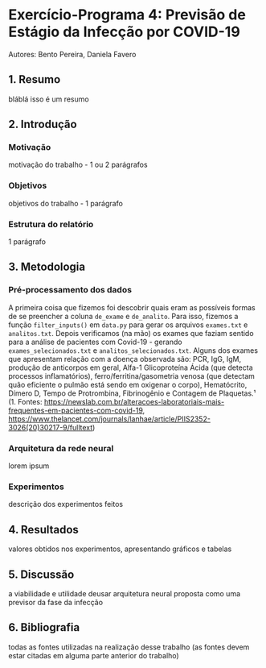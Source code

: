 # Exercício-Programa 4: Previsão de Estágio da Infecção por COVID-19
Autores: Bento Pereira, Daniela Favero

## 1. Resumo
bláblá isso é um resumo


## 2. Introdução

### Motivação
motivação do trabalho - 1 ou 2 parágrafos 

### Objetivos 
objetivos do trabalho - 1 parágrafo

### Estrutura do relatório
1 parágrafo


## 3. Metodologia

### Pré-processamento dos dados
A primeira coisa que fizemos foi descobrir quais eram as possíveis formas de se preencher a coluna `de_exame` e `de_analito`. Para isso, fizemos a função `filter_inputs()` em `data.py` para gerar os arquivos `exames.txt` e `analitos.txt`. Depois verificamos (na mão) os exames que faziam sentido para a análise de pacientes com Covid-19 - gerando `exames_selecionados.txt` e `analitos_selecionados.txt`. Alguns dos exames que apresentam relação com a doença observada são: PCR, IgG, IgM, produção de anticorpos em geral, Alfa-1 Glicoproteína Ácida (que detecta processos inflamatórios), ferro/ferritina/gasometria venosa (que detectam quão eficiente o pulmão está sendo em oxigenar o corpo), Hematócrito, Dímero D, Tempo de Protrombina, Fibrinogênio e Contagem de Plaquetas.¹  
(1. Fontes: <https://newslab.com.br/alteracoes-laboratoriais-mais-frequentes-em-pacientes-com-covid-19>,
<https://www.thelancet.com/journals/lanhae/article/PIIS2352-3026(20)30217-9/fulltext>)

### Arquitetura da rede neural
lorem ipsum

### Experimentos
descrição dos experimentos feitos


## 4. Resultados
valores obtidos nos experimentos, apresentando gráficos e tabelas


## 5. Discussão
a viabilidade e utilidade deusar arquitetura neural proposta como uma previsor da fase da infecção


## 6. Bibliografia
todas as fontes utilizadas na realização desse trabalho
(as fontes devem estar citadas em alguma parte anterior do trabalho)